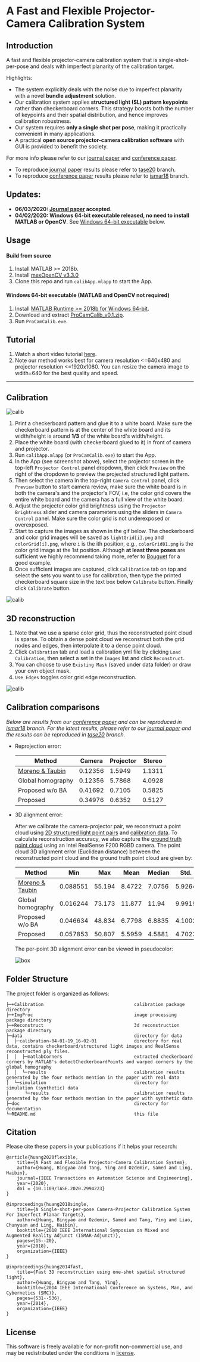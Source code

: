 A Fast and Flexible Projector-Camera Calibration System
===

## Introduction
A fast and flexible projector-camera calibration system that is single-shot-per-pose and deals with imperfect planarity of the calibration target. 

Highlights:
* The system explicitly deals with the noise due to imperfect planarity with a novel **bundle adjustment** solution. 
* Our calibration system applies **structured light (SL) pattern keypoints** rather than checkerboard corners. This strategy boosts both the number of keypoints and their spatial distribution, and hence improves calibration robustness.
* Our system requires **only a single shot per pose**, making it practically convenient in many applications.
* A practical **open source projector-camera calibration software** with GUI is provided to benefit the society.

For more info please refer to our [journal paper][8] and [conference paper][1].
* To reproduce [journal paper][8] results please refer to [tase20][9] branch.
* To reproduce [conference paper][1] results please refer to [ismar18][5] branch.

## Updates:
* **06/03/2020: [Journal paper][8] accepted**. 
* **04/02/2020: Windows 64-bit executable released, no need to install MATLAB or OpenCV**. See [Windows 64-bit executable](#windows-64-bit-executable-matlab-and-opencv-not-required) below.


## Usage

#### Build from source
1. Install MATLAB >= 2018b.
2. Install [mexOpenCV v3.3.0][2]
3. Clone this repo and run `calibApp.mlapp` to start the App.

#### Windows 64-bit executable (MATLAB and OpenCV not required)
1. Install [MATLAB Runtime >= 2018b for Windows 64-bit](https://www.mathworks.com/products/compiler/matlab-runtime.html).
2. Download and extract [ProCamCalib_v0.1.zip](https://github.com/BingyaoHuang/single-shot-pro-cam-calib/releases/download/v0.1/ProCamCalib_v0.1.zip).
3. Run `ProCamCalib.exe`.

## Tutorial
1. Watch a short video tutorial [here][6].
2. Note our method works best for camera resolution <=640x480 and projector resolution <=1920x1080. You can resize the camera image to wdith=640 for the best quality and speed.

----
## Calibration

![calib](doc/capture.png)

1. Print a checkerboard pattern and glue it to a white board. Make sure the checkerboard pattern is at the center of the white board and its width/height is around **1/3** of the white board's width/height.
2. Place the white board (with checkerboard glued to it) in front of camera and projector.
3. Run `calibApp.mlapp` (or `ProCamCalib.exe`) to start the App.
4. In the App (see screenshot above), select the projector screen in the top-left `Projector Control` panel dropdown, then click `Preview` on the right of the dropdown to preview the projected structured light pattern.
5. Then select the camera in the top-right `Camera Control` panel, click `Preview` button to start camera review, make sure the white board is in both the camera's and the projector's FOV, i.e, the color grid covers the entire white board and the camera has a full view of the white board.
6. Adjust the projector color grid brightness using the `Projector Brightness` slider and camera parameters using the sliders in `Camera Control` panel. Make sure the color grid is not underexposed or overexposed.
7. Start to capture the images as shown in the gif below. The checkerboard and color grid images will be saved as `lightGrid[i].png` and `colorGrid[i].png`, where `i` is the ith position, e.g.,  `colorGrid01.png` is the color grid image at the 1st position. Although **at least three poses** are sufficient we highly recommend taking more, refer to [Bouguet][7] for a good example.
8. Once sufficient images are captured, click `Calibration` tab on top and select the sets you want to use for calibration, then type the printed checkerboard square size in the text box below `Calibrate` button. Finally click `Calibrate` button.

![calib](doc/calib.gif)

## 3D reconstruction
1. Note that we use a sparse color grid, thus the reconstructed point cloud is sparse. To obtain a dense point cloud we reconstruct both the grid nodes and edges, then interpolate it to a dense point cloud.
2. Click `Calibration` tab and load a calibration yml file by clicking `Load Calibration`, then select a set in the `Images` list and click `Reconstruct`.
3. You can choose to use `Existing Mask` (saved under data folder) or draw your own object mask.
4. `Use Edges` toggles color grid edge reconstruction.

![calib](doc/reconstruct.png)

## Calibration comparisons
_Below are results from our [conference paper][1] and can be reproduced in [ismar18][5] branch._
_For the latest results, please refer to our [journal paper][8] and the results can be reproduced in [tase20][9] branch._

* Reprojection error:

    | Method              | Camera  | Projector | Stereo  |
    |---------------------|---------|-----------|---------|
    |[Moreno & Taubin][3] | 0.12356 | 1.5949    | 1.1311  |
    | Global homography   | 0.12356 | 5.7868    | 4.0928  |
    | Proposed w/o BA     | 0.41692 | 0.7105    | 0.5825  |
    | Proposed            | 0.34976 | 0.6352    | 0.5127  |

* 3D alignment error:
    
    After we calibrate the camera-projector pair, we reconstruct a point cloud using [2D structured light point pairs](https://github.com/BingyaoHuang/single-shot-pro-cam-calib/tree/ismar18/data/calibration-11-13-17/MT/Set10.yml) and [calibration data](https://github.com/BingyaoHuang/single-shot-pro-cam-calib/tree/ismar18/data/calibration-11-13-17/results). To calculate reconstruction accuracy, we also capture the [ground truth point cloud](https://github.com/BingyaoHuang/single-shot-pro-cam-calib/tree/ismar18/data/calibration-11-13-17/recon-10.ply) using an Intel RealSense F200 RGBD camera. The point cloud 3D alignment error (Euclidean distance) between the reconstructed point cloud and the ground truth point cloud are given by:

    | Method              | Min      | Max    | Mean   | Median | Std.   |
    |---------------------|----------|--------|--------|--------|--------|
    |[Moreno & Taubin][3] | 0.088551 | 55.194 | 8.4722 | 7.0756 | 5.9264 |
    | Global homography   | 0.016244 | 73.173 | 11.877 | 11.94  | 9.9919 |
    | Proposed w/o BA     | 0.046634 | 48.834 | 6.7798 | 6.8835 | 4.1002 |
    | Proposed            | 0.057853 | 50.807 | 5.5959 | 4.5881 | 4.7023 |

    The per-point 3D alignment error can be viewed in pseudocolor:

    ![box](doc/box.gif)

 
## Folder Structure
The project folder is organized as follows:

    ├─+Calibration                                  calibration package directory
    ├─+ImgProc                                      image processing package directory
    ├─+Reconstruct                                  3d reconstruction package directory
    ├─data                                          directory for data
    │  ├─calibration-04-01-19_16-02-01              directory for real data, contains checkerboard/structured light images and RealSense reconstructed ply files.
    │  │  ├─matlabCorners                           extracted checkerboard corners by MATLAB's detectCheckerboardPoints and warped corners by the global homography             
    │  │  └─results                                 calibration results generated by the four methods mention in the paper with real data
    │  └─simulation                                 directory for simulation (synthetic) data
    │      └─results                                calibration results generated by the four methods mention in the paper with synthetic data
    ├─doc                                           directory for documentation
    └─README.md                                     this file
    
## Citation
Please cite these papers in your publications if it helps your research:

    @article{huang2020flexible,
        title={A Fast and Flexible Projector-Camera Calibration System}, 
        author={Huang, Bingyao and Tang, Ying and Ozdemir, Samed and Ling, Haibin},
        journal={IEEE Transactions on Automation Science and Engineering}, 
        year={2020},
        doi = {10.1109/TASE.2020.2994223}
    }

    @inproceedings{huang2018single,
        title={A Single-shot-per-pose Camera-Projector Calibration System For Imperfect Planar Targets},
        author={Huang, Bingyao and Ozdemir, Samed and Tang, Ying and Liao, Chunyuan and Ling, Haibin},
        booktitle={2018 IEEE International Symposium on Mixed and Augmented Reality Adjunct (ISMAR-Adjunct)},
        pages={15--20},
        year={2018},
        organization={IEEE}
    }

    @inproceedings{huang2014fast,
        title={Fast 3D reconstruction using one-shot spatial structured light},
        author={Huang, Bingyao and Tang, Ying},
        booktitle={2014 IEEE International Conference on Systems, Man, and Cybernetics (SMC)},
        pages={531--536},
        year={2014},
        organization={IEEE}
    }


## License
This software is freely available for non-profit non-commercial use, and may be redistributed under the conditions in [license](LICENSE).


[1]: https://arxiv.org/pdf/1803.09058.pdf
[2]: https://github.com/kyamagu/mexopencv
[3]: http://mesh.brown.edu/calibration/
[4]: https://www.mathworks.com/help/vision/ref/detectcheckerboardpoints.html
[5]: https://github.com/BingyaoHuang/single-shot-pro-cam-calib/tree/ismar18
[6]: https://youtu.be/fnrVDOhcu7I
[7]: http://www.vision.caltech.edu/bouguetj/calib_doc/htmls/calib_example/index.html
[8]: http://vision.cs.stonybrook.edu/~bingyao/pub/calibration_TASE
[9]: https://github.com/BingyaoHuang/single-shot-pro-cam-calib/tree/tase20